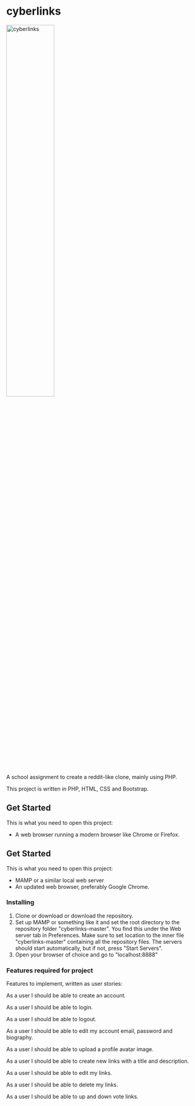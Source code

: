 # cyberlinks

<img src="https://media.giphy.com/media/OtzgZFc49J8YM/giphy.gif" alt="cyberlinks" width="50%">

A school assignment to create a reddit-like clone, mainly using PHP.

This project is written in PHP, HTML, CSS and Bootstrap.

## Get Started

This is what you need to open this project:

- A web browser running a modern browser like Chrome or Firefox.

## Get Started

This is what you need to open this project:

- MAMP or a similar local web server
- An updated web browser, preferably Google Chrome.

### Installing

1. Clone or download or download the repository.
2. Set up MAMP or something like it and set the root directory to the repository folder "cyberlinks-master". You find this under the Web server tab in Preferences. Make sure to set location to the inner file "cyberlinks-master" containing all the repository files. The servers should start automatically, but if not, press "Start Servers".
3. Open your browser of choice and go to "localhost:8888"


### Features required for project
Features to implement, written as user stories:

As a user I should be able to create an account.

As a user I should be able to login.

As a user I should be able to logout.

As a user I should be able to edit my account email, password and biography.

As a user I should be able to upload a profile avatar image.

As a user I should be able to create new links with a title and description.

As a user I should be able to edit my links.

As a user I should be able to delete my links.

As a user I should be able to up and down vote links.

